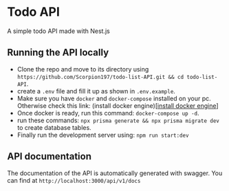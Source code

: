 # Todo API

A simple todo API made with Nest.js

## Running the API locally

- Clone the repo and move to its directory using `https://github.com/Scorpion197/todo-list-API.git && cd todo-list-API`.
- create a `.env` file and fill it up as shown in `.env.example`.
- Make sure you have `docker` and `docker-compose` installed on your pc. Otherwise check this link: (install docker engine)[[install docker engine](https://docs.docker.com/engine/install/)]
- Once docker is ready, run this command: `docker-compose up -d`.
- run these commands: `npx prisma generate && npx prisma migrate dev` to create database tables.
- Finally run the development server using: `npm run start:dev`

## API documentation

The documentation of the API is automatically generated with swagger. You can find at `http://localhost:3000/api/v1/docs`
